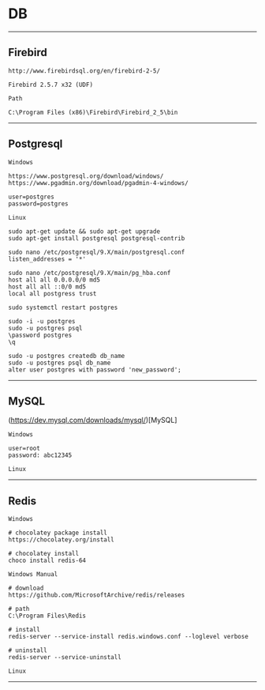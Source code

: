 # DB

----
Firebird
---

    http://www.firebirdsql.org/en/firebird-2-5/

    Firebird 2.5.7 x32 (UDF)

    Path

    C:\Program Files (x86)\Firebird\Firebird_2_5\bin

----
Postgresql
---

    Windows

    https://www.postgresql.org/download/windows/
    https://www.pgadmin.org/download/pgadmin-4-windows/

    user=postgres
    password=postgres

    Linux
    
    sudo apt-get update && sudo apt-get upgrade
    sudo apt-get install postgresql postgresql-contrib
        
    sudo nano /etc/postgresql/9.X/main/postgresql.conf
    listen_addresses = '*'
    
    sudo nano /etc/postgresql/9.X/main/pg_hba.conf
    host all all 0.0.0.0/0 md5
    host all all ::0/0 md5
    local all postgress trust
    
    sudo systemctl restart postgres
    
    sudo -i -u postgres
    sudo -u postgres psql
    \password postgres
    \q
        
    sudo -u postgres createdb db_name
    sudo -u postgres psql db_name
    alter user postgres with password 'new_password';
    
----
MySQL
---

(https://dev.mysql.com/downloads/mysql/)[MySQL]

    Windows

    user=root
    password: abc12345

    Linux
    
----
Redis
---

    Windows

    # chocolatey package install
    https://chocolatey.org/install
    
    # chocolatey install
    choco install redis-64

    Windows Manual

    # download
    https://github.com/MicrosoftArchive/redis/releases

    # path
    C:\Program Files\Redis

    # install
    redis-server --service-install redis.windows.conf --loglevel verbose
    
    # uninstall
    redis-server --service-uninstall
    
    Linux

----

